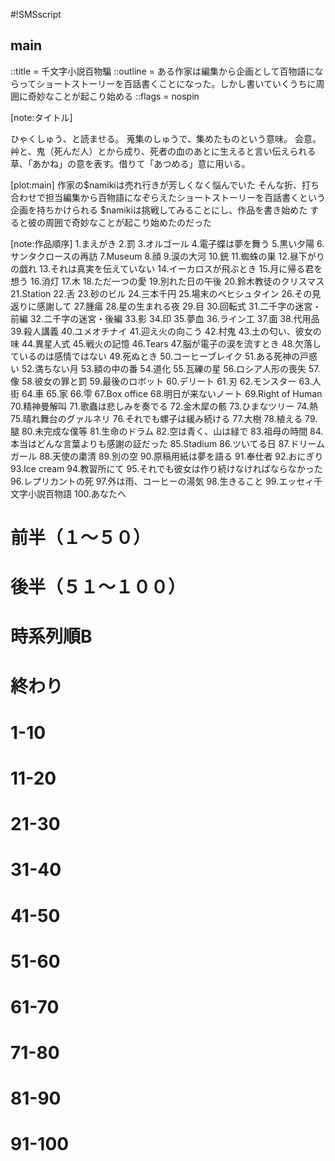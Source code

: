 #!SMSscript

## main

::title = 千文字小説百物騙
::outline = ある作家は編集から企画として百物語にならってショートストーリーを百話書くことになった。しかし書いていくうちに周囲に奇妙なことが起こり始める
::flags = nospin

[note:タイトル]

ひゃくしゅう、と読ませる。
蒐集のしゅうで、集めたものという意味。
会意。艸と、鬼（死んだ人）とから成り、死者の血のあとに生えると言い伝えられる草、「あかね」の意を表す。借りて「あつめる」意に用いる。

[plot:main]
作家の$namikiは売れ行きが芳しくなく悩んでいた
そんな折、打ち合わせで担当編集から百物語になぞらえたショートストーリーを百話書くという企画を持ちかけられる
$namikiは挑戦してみることにし、作品を書き始めた
すると彼の周囲で奇妙なことが起こり始めたのだった

[note:作品順序]
1.まえがき
2.罰
3.オルゴール
4.電子蝶は夢を舞う
5.黒い夕陽
6.サンタクロースの再訪
7.Museum
8.顔
9.涙の大河
10.銃
11.蜘蛛の巣
12.昼下がりの戯れ
13.それは真実を伝えていない
14.イーカロスが飛ぶとき
15.月に帰る君を想う
16.消灯
17.木
18.ただ一つの愛
19.別れた日の午後
20.鈴木教徒のクリスマス
21.Station
22.舌
23.砂のビル
24.三本千円
25.場末のベヒシュタイン
26.その見返りに感謝して
27.腫瘍
28.星の生まれる夜
29.目
30.回転式
31.二千字の迷宮・前編
32.二千字の迷宮・後編
33.影
34.印
35.夢血
36.ライン工
37.面
38.代用品
39.殺人講義
40.ユメオチナイ
41.迎え火の向こう
42.村鬼
43.土の匂い、彼女の味
44.異星人式
45.戦火の記憶
46.Tears
47.脳が電子の涙を流すとき
48.欠落しているのは感情ではない
49.死ぬとき
50.コーヒーブレイク
51.ある死神の戸惑い
52.満ちない月
53.額の中の番
54.道化
55.瓦礫の星
56.ロシア人形の喪失
57.像
58.彼女の罪と罰
59.最後のロボット
60.デリート
61.刃
62.モンスター
63.人街
64.車
65.家
66.雫
67.Box office
68.明日が来ないノート
69.Right of Human
70.精神曼解叫
71.歌蟲は悲しみを奏でる
72.金木犀の骸
73.ひまなツリー
74.熱
75.晴れ舞台のグァルネリ
76.それでも螺子は緩み続ける
77.大樹
78.植える
79.腿
80.未完成な僕等
81.生命のドラム
82.空は青く、山は緑で
83.祖母の時間
84.本当はどんな言葉よりも感謝の証だった
85.Stadium
86.ツいてる日
87.ドリームガール
88.天使の粛清
89.別の空
90.原稿用紙は夢を語る
91.奉仕者
92.おにぎり
93.Ice cream
94.教習所にて
95.それでも彼女は作り続けなければならなかった
96.レプリカントの死
97.外は雨、コーヒーの湯気
98.生きること
99.エッセィ千文字小説百物語
100.あなたへ

# 前半（１〜５０）

<preface>

<thepunishment>

<fallensunset>
<musicbox>
<overthefire>
<songbug>
<tree>
<tearsriver>
<starbirth>
<toydoll>
<onlyonelove>
<ghostdraw>
<idletree>
<teacher>
<sandbuilding>
<santaclaus>
<face>
<museum>
<backtomoon>
<missingany>
<nofullmoon>
<suzukixmas>
<tie3sets>
<soilsmell>
<thanksforreturn>
<spiderweb>
<worldend>
<alienceremony>
<gun>
<tongue>
<afternoonaffair>
<donotreport>
<osmanthus>
<eye>
<turnoff>
<themark>
<mask>
<shadow>
<breakupafternoon>
<deathconfused>
<herosmoney>
<tumor>
<blooddream>
<murderlecture>
<station>
<coupleindrawing>
<radio>
<car>
<house>
<dead>

# 後半（５１〜１００）

<coffeebreak>
<villadaemon>
<labyrinth2000a>
<labyrinth2000b>
<leg>
<pierrot>
<linework>
<trigger>
<monster>
<blade>
<drop>
<breakmental>
<dingybechstein>
<heat>
<jingai>
<plant>
<sinandpunishment>
<statue>
<boxoffice>
<digitalbutterfly>
<tears>
<russiandollslost>
<delete>
<icarusflying>
<braintears>
<replicantdead>
<justmeet>
<loosenscrew>
<warmemory>
<rubblestar>
<anothersky>

# 時系列順B

<granmatime>
<papertellsdream>
<alive>
<icecream>
<bigmomentguarneri>
<livedrum>
<skybluemountgreen>
<purgingangels>
<proofofthanks>
<stadium>
<drivingschool>
<riceball>
<servicer>
<goodluck>
<bigtree>

# 終わり

<rainandcoffee>
<lastrobot>
<essay>
<foryou>

# 1-10




# 11-20


# 21-30


# 31-40

# <substitute>
# <noendofdream>

# 41-50


# 51-60


# 61-70

# <notomorrownote>
# <rightofhuman>

# 71-80

# <unfinishedours>

# 81-90

# <dreamgirls>

# 91-100

# <hercooking>
